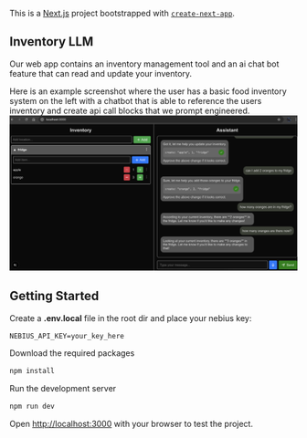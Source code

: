 This is a [Next.js](https://nextjs.org) project bootstrapped with [`create-next-app`](https://nextjs.org/docs/app/api-reference/cli/create-next-app).

## Inventory LLM
Our web app contains an inventory management tool and an ai chat bot feature that can read and update your inventory.

Here is an example screenshot where the user has a basic food inventory system on the left with a chatbot that is able to reference the users inventory and create api call blocks that we prompt engineered.
![Alt text](/screenshots/testing.webp "Example demo of inventory management being used to track a user's fridge, along with a chatbot example that is able to read the current inventory, as well as create inventory changes through api calls.")

## Getting Started

Create a **.env.local** file in the root dir and place your nebius key:
```text
NEBIUS_API_KEY=your_key_here
```

Download the required packages
```bash
npm install
```

Run the development server
```bash
npm run dev
```

Open [http://localhost:3000](http://localhost:3000) with your browser to test the project.
